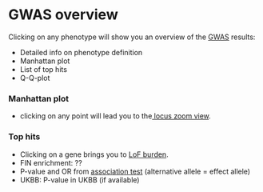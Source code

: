 # GWAS overview

Clicking on any phenotype will show you an overview of the [GWAS](../methods/phewas/) results: 

* Detailed info on phenotype definition
* Manhattan plot
* List of top hits
* Q-Q-plot

### Manhattan plot

* clicking on any point will lead you to the[ locus zoom view](locus-zoom.md). 

### Top hits

* Clicking on a gene brings you to [LoF burden](../methods/lof-burden.md).
* FIN enrichment: ??
* P-value and OR from [association test](../methods/phewas/logistic-regression.md#association-tests) \(alternative allele = effect allele\)
* UKBB: P-value in UKBB \(if available\)

